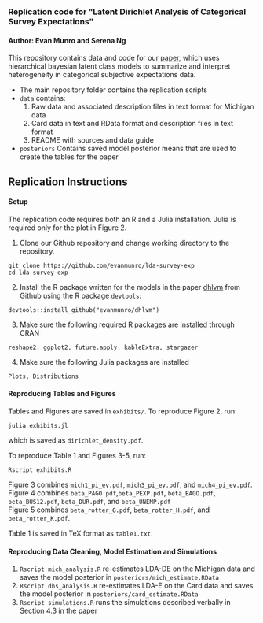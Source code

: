 ### Replication code for "Latent Dirichlet Analysis of Categorical Survey Expectations"
#### Author: Evan Munro and Serena Ng

This repository contains data and code for our [paper](https://arxiv.org/abs/1910.04883), which uses hierarchical bayesian latent class models to summarize and interpret heterogeneity in categorical subjective expectations data.

 - The main repository folder contains the replication scripts
 - `data` contains:
    1. Raw data and associated description files in text format for Michigan data
    2. Card data in text and RData format and description files in text format
    3. README with sources and data guide
 - `posteriors` Contains saved model posterior means that are used to create the tables for the paper


## Replication Instructions

#### Setup

The replication code requires both an R and a Julia installation. Julia is required only
for the plot in Figure 2.

1. Clone our Github repository and change working directory to the repository.

```
git clone https://github.com/evanmunro/lda-survey-exp
cd lda-survey-exp

```

2. Install the R package written for the models in the paper [dhlvm](www.github.com/evanmunro/dhlvm) from Github using the R package `devtools`:

```
devtools::install_github("evanmunro/dhlvm")
```  

3. Make sure the following required R packages are installed through CRAN

```
reshape2, ggplot2, future.apply, kableExtra, stargazer
```

4. Make sure the following Julia packages are installed
```
Plots, Distributions
```

#### Reproducing Tables and Figures

Tables and Figures are saved in `exhibits/`. To reproduce Figure 2, run:
```
julia exhibits.jl
```

which is saved as `dirichlet_density.pdf`.

To reproduce Table 1 and Figures 3-5, run:

```
Rscript exhibits.R
```

Figure 3 combines `mich1_pi_ev.pdf`, `mich3_pi_ev.pdf`, and `mich4_pi_ev.pdf`.
Figure 4 combines  `beta_PAGO.pdf`,`beta_PEXP.pdf`, `beta_BAGO.pdf`, `beta_BUS12.pdf`, `beta_DUR.pdf`, and `beta_UNEMP.pdf`  
Figure 5 combines `beta_rotter_G.pdf`, `beta_rotter_H.pdf`, and `beta_rotter_K.pdf`.

Table 1 is saved in TeX format as `table1.txt`.


#### Reproducing Data Cleaning, Model Estimation and Simulations  

1. `Rscript mich_analysis.R` re-estimates LDA-DE on the Michigan data and saves the model posterior
in `posteriors/mich_estimate.RData`
2. `Rscript dhs_analysis.R` re-estimates LDA-E on the Card data and saves the model posterior in
`posteriors/card_estimate.RData`
3. `Rscript simulations.R` runs the simulations described verbally in Section 4.3 in the paper
